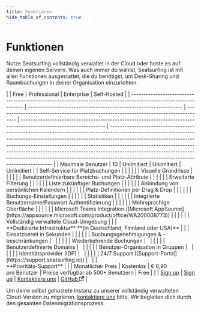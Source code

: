 ```yaml
---
title: Funktionen
hide_table_of_contents: true
---
```


# Funktionen

Nutze Seatsurfing vollständig verwaltet in der Cloud oder hoste es auf deinen eigenen Servern. Was auch immer du wählst, Seatsurfing ist mit allen Funktionen ausgestattet, die du benötigst, um Desk-Sharing und Raumbuchungen in deiner Organisation einzurichten.

<div class="feature-table">
|                                                                                                                 | Free                                                             | Professional                                                                          | Enterprise                                                                                                        | Self-Hosted                                                                                                                                                                                                                                                                                                                                                                                                                                                  |
| --------------------------------------------------------------------------------------------------------------- | ---------------------------------------------------------------- | ------------------------------------------------------------------------------------- | ----------------------------------------------------------------------------------------------------------------- | ------------------------------------------------------------------------------------------------------------------------------------------------------------------------------------------------------------------------------------------------------------------------------------------------------------------------------------------------------------------------------------------------------------------------------------------------------------ |
| Maximale Benutzer                                                                                               | 10                                                               | Unlimitiert                                                                           | Unlimitiert                                                                                                       | Unlimitiert                                                                                                                                                                                                                                                                                                                                                                                                                                                  |
| Self-Service für Platzbuchungen                                                                                 | <i class="fa-solid fa-circle-check"></i>                         | <i class="fa-solid fa-circle-check"></i>                                              | <i class="fa-solid fa-circle-check"></i>                                                                          | <i class="fa-solid fa-circle-check"></i>                                                                                                                                                                                                                                                                                                                                                                                                                     |
| Visuelle Grundrisse                                                                                             | <i class="fa-solid fa-circle-check"></i>                         | <i class="fa-solid fa-circle-check"></i>                                              | <i class="fa-solid fa-circle-check"></i>                                                                          | <i class="fa-solid fa-circle-check"></i>                                                                                                                                                                                                                                                                                                                                                                                                                     |
| Benutzerdefinierbare Bereichs- und Platz-Attribute                                                              | <i class="fa-solid fa-circle-check"></i>                         | <i class="fa-solid fa-circle-check"></i>                                              | <i class="fa-solid fa-circle-check"></i>                                                                          | <i class="fa-solid fa-circle-check"></i>                                                                                                                                                                                                                                                                                                                                                                                                                     |
| Erweiterte Filterung                                                                                            | <i class="fa-solid fa-circle-check"></i>                         | <i class="fa-solid fa-circle-check"></i>                                              | <i class="fa-solid fa-circle-check"></i>                                                                          | <i class="fa-solid fa-circle-check"></i>                                                                                                                                                                                                                                                                                                                                                                                                                     |
| Liste zukünftiger Buchungen                                                                                     | <i class="fa-solid fa-circle-check"></i>                         | <i class="fa-solid fa-circle-check"></i>                                              | <i class="fa-solid fa-circle-check"></i>                                                                          | <i class="fa-solid fa-circle-check"></i>                                                                                                                                                                                                                                                                                                                                                                                                                     |
| Anbindung von persönlichen Kalendern                                                                            | <i class="fa-solid fa-circle-check"></i>                         | <i class="fa-solid fa-circle-check"></i>                                              | <i class="fa-solid fa-circle-check"></i>                                                                          | <i class="fa-solid fa-circle-check"></i>                                                                                                                                                                                                                                                                                                                                                                                                                     |
| Platz-Definitionen per Drag & Drop                                                                              | <i class="fa-solid fa-circle-check"></i>                         | <i class="fa-solid fa-circle-check"></i>                                              | <i class="fa-solid fa-circle-check"></i>                                                                          | <i class="fa-solid fa-circle-check"></i>                                                                                                                                                                                                                                                                                                                                                                                                                     |
| Buchungs-Einstellungen                                                                                          | <i class="fa-solid fa-circle-check"></i>                         | <i class="fa-solid fa-circle-check"></i>                                              | <i class="fa-solid fa-circle-check"></i>                                                                          | <i class="fa-solid fa-circle-check"></i>                                                                                                                                                                                                                                                                                                                                                                                                                     |
| Statistiken                                                                                                     | <i class="fa-solid fa-circle-check"></i>                         | <i class="fa-solid fa-circle-check"></i>                                              | <i class="fa-solid fa-circle-check"></i>                                                                          | <i class="fa-solid fa-circle-check"></i>                                                                                                                                                                                                                                                                                                                                                                                                                     |
| Integrierte Benutzername/Passwort Authentifizierung                                                             | <i class="fa-solid fa-circle-check"></i>                         | <i class="fa-solid fa-circle-check"></i>                                              | <i class="fa-solid fa-circle-check"></i>                                                                          | <i class="fa-solid fa-circle-check"></i>                                                                                                                                                                                                                                                                                                                                                                                                                     |
| Mehrsprachige Oberfläche                                                                                        | <i class="fa-solid fa-circle-check"></i>                         | <i class="fa-solid fa-circle-check"></i>                                              | <i class="fa-solid fa-circle-check"></i>                                                                          | <i class="fa-solid fa-circle-check"></i>                                                                                                                                                                                                                                                                                                                                                                                                                     |
| Microsoft Teams Integration ([Microsoft AppSource](https://appsource.microsoft.com/product/office/WA200008773)) | <i class="fa-solid fa-circle-check"></i>                         | <i class="fa-solid fa-circle-check"></i>                                              | <i class="fa-solid fa-circle-check"></i>                                                                          |                                                                                                                                                                                                                                                                                                                                                                                                                                                              |
| Vollständig verwaltete Cloud-Umgebung                                                                           | <i class="fa-solid fa-circle-check"></i>                         | <i class="fa-solid fa-circle-check"></i>                                              | <i class="fa-solid fa-circle-check"></i><br/>**Dedizierte Infrastruktur** **(in Deutschland, Finnland oder USA)** |                                                                                                                                                                                                                                                                                                                                                                                                                                                              |
| Einsatzbereit in Sekunden                                                                                       | <i class="fa-solid fa-circle-check"></i>                         | <i class="fa-solid fa-circle-check"></i>                                              |                                                                                                                   |                                                                                                                                                                                                                                                                                                                                                                                                                                                              |
| Buchungsgenehmigungen & -beschränkungen                                                                         |                                                                  | <i class="fa-solid fa-circle-check"></i>                                              | <i class="fa-solid fa-circle-check"></i>                                                                          | <i class="fa-solid fa-circle-check"></i>                                                                                                                                                                                                                                                                                                                                                                                                                     |
| Wiederkehrende Buchungen                                                                                        |                                                                  | <i class="fa-solid fa-circle-check"></i>                                              | <i class="fa-solid fa-circle-check"></i>                                                                          | <i class="fa-solid fa-circle-check"></i>                                                                                                                                                                                                                                                                                                                                                                                                                     |
| Benutzerdefinierte Domains                                                                                      |                                                                  | <i class="fa-solid fa-circle-check"></i>                                              | <i class="fa-solid fa-circle-check"></i>                                                                          | <i class="fa-solid fa-circle-check"></i>                                                                                                                                                                                                                                                                                                                                                                                                                     |
| Benutzer-Organisation in Gruppen                                                                                |                                                                  | <i class="fa-solid fa-circle-check"></i>                                              | <i class="fa-solid fa-circle-check"></i>                                                                          | <i class="fa-solid fa-circle-check"></i>                                                                                                                                                                                                                                                                                                                                                                                                                     |
| Identitätsprovider (IDP)                                                                                        |                                                                  | <i class="fa-solid fa-circle-check"></i>                                              | <i class="fa-solid fa-circle-check"></i>                                                                          | <i class="fa-solid fa-circle-check"></i>                                                                                                                                                                                                                                                                                                                                                                                                                     |
| 24/7 Support ([Support-Portal](https://support.seatsurfing.io))                                                 |                                                                  | <i class="fa-solid fa-circle-check"></i>                                              | <i class="fa-solid fa-circle-check"></i><br/>**Prioritäts-Support**                                               |                                                                                                                                                                                                                                                                                                                                                                                                                                                              |
| Monatlicher Preis                                                                                               | Kostenlos                                                        | € 0,90<br />pro Benutzer                                                              | Preise verfügbar ab 500+ Benutzern                                                                                | Free                                                                                                                                                                                                                                                                                                                                                                                                                                                         |
|                                                                                                                 | <a href="/de/sign-up" class="button button--primary">Sign up</a> | <a href="/de/sign-up?paid" class="button button--primary button-gradient">Sign up</a> | <a href="/de/contact" class="button button--primary">Kontaktiere uns</a>                                          | <a href="https://github.com/seatsurfing/seatsurfing" target="_blank" class="button button--secondary">GitHub <svg width="13.5" height="13.5" aria-hidden="true" viewBox="0 0 24 24" class="iconExternalLink_node_modules-@docusaurus-theme-classic-lib-theme-Icon-ExternalLink-styles-module"><path fill="currentColor" d="M21 13v10h-21v-19h12v2h-10v15h17v-8h2zm3-12h-10.988l4.035 4-6.977 7.07 2.828 2.828 6.977-7.07 4.125 4.172v-11z"></path></svg></a> |
</div>

Um deine selbst gehostete Instanz zu unserer vollständig verwalteten Cloud-Version zu migrieren, <a href="/de/contact">kontaktiere uns</a> bitte. Wir begleiten dich durch den gesamten Datenmigrationsprozess.
